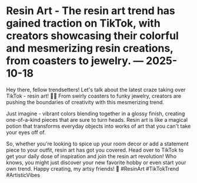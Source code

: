 # Resin Art - The resin art trend has gained traction on TikTok, with creators showcasing their colorful and mesmerizing resin creations, from coasters to jewelry. — 2025-10-18

Hey there, fellow trendsetters! Let's talk about the latest craze taking over TikTok - resin art! 🎨🌈 From swirly coasters to funky jewelry, creators are pushing the boundaries of creativity with this mesmerizing trend. 

Just imagine - vibrant colors blending together in a glossy finish, creating one-of-a-kind pieces that are sure to turn heads. Resin art is like a magical potion that transforms everyday objects into works of art that you can't take your eyes off of.

So, whether you're looking to spice up your room decor or add a statement piece to your outfit, resin art has got you covered. Head over to TikTok to get your daily dose of inspiration and join the resin art revolution! Who knows, you might just discover your new favorite hobby or even start your own trend. Happy creating, my artsy friends! 🌟 #ResinArt #TikTokTrend #ArtisticVibes